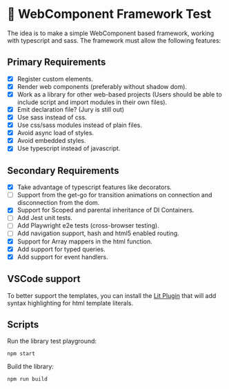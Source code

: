 # 🚀 WebComponent Framework Test

The idea is to make a simple WebComponent based framework, working with typescript and sass.
The framework must allow the following features:

## Primary Requirements

- [x] Register custom elements.
- [x] Render web components (preferably without shadow dom).
- [x] Work as a library for other web-based projects (Users should be able to include script and import modules in their own files).
- [x] Emit declaration file? (Jury is still out)
- [x] Use sass instead of css.
- [x] Use css/sass modules instead of plain files.
- [x] Avoid async load of styles.
- [x] Avoid embedded styles.
- [x] Use typescript instead of javascript.

## Secondary Requirements

- [x] Take advantage of typescript features like decorators.
- [ ] Support from the get-go for transition animations on connection and disconnection from the dom.
- [x] Support for Scoped and parental inheritance of DI Containers.
- [ ] Add Jest unit tests.
- [ ] Add Playwright e2e tests (cross-browser testing).
- [ ] Add navigation support, hash and html5 enabled routing.
- [x] Support for Array mappers in the html function.
- [x] Add support for typed queries.
- [x] Add support for event handlers.

## VSCode support

To better support the templates, you can install the [Lit Plugin](https://marketplace.visualstudio.com/items?itemName=runem.lit-plugin) that will add syntax highlighting for html template literals.

## Scripts

Run the library test playground:

```shell
npm start
```

Build the library:

```shell
npm run build
```
